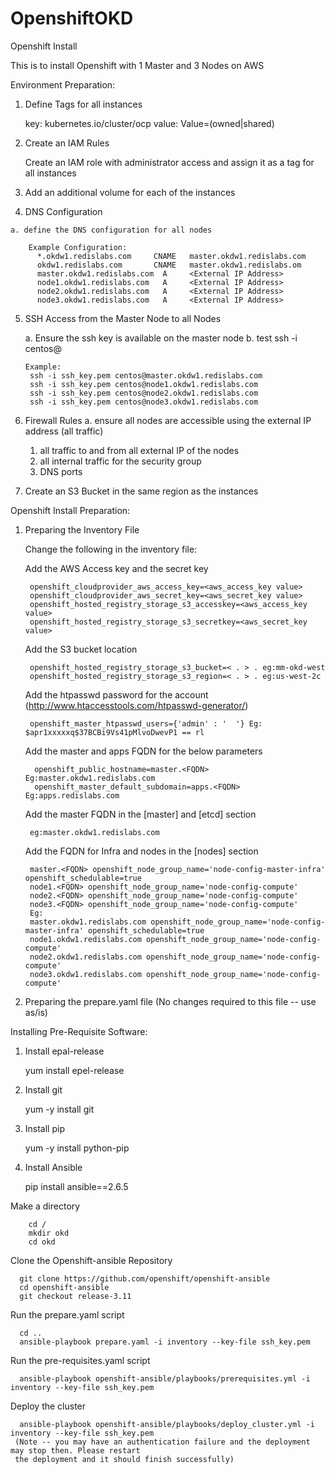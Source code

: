 # OpenshiftOKD
Openshift Install

This is to install Openshift with 1 Master and 3 Nodes on AWS

Environment Preparation:

  1. Define Tags for all instances
    
        key: kubernetes.io/cluster/ocp 
        value: Value=(owned|shared)
      
  2. Create an IAM Rules
  
       Create an IAM role with administrator access and assign it as a tag for all instances
  3. Add an additional volume for each of the instances 
  
  4. DNS Configuration
  
    a. define the DNS configuration for all nodes
    
        Example Configuration:
          *.okdw1.redislabs.com     CNAME   master.okdw1.redislabs.com
          okdw1.redislabs.com       CNAME   master.okdw1.redislabs.om
          master.okdw1.redislabs.com  A     <External IP Address>
          node1.okdw1.redislabs.com   A     <External IP Address>
          node2.okdw1.redislabs.com   A     <External IP Address>
          node3.okdw1.redislabs.com   A     <External IP Address>
  
  5. SSH Access from the Master Node to all Nodes
  
      a. Ensure the ssh key is available on the master node 
      b. test ssh -i <key> centos@<fqdn of node>
         
         Example:
          ssh -i ssh_key.pem centos@master.okdw1.redislabs.com
          ssh -i ssh_key.pem centos@node1.okdw1.redislabs.com
          ssh -i ssh_key.pem centos@node2.okdw1.redislabs.com
          ssh -i ssh_key.pem centos@node3.okdw1.redislabs.com
  
  6. Firewall Rules
    a. ensure all nodes are accessible using the external IP address (all traffic)
    
      1. all traffic to and from all external IP of the nodes
      2. all internal traffic for the security group
      3. DNS ports
   
   7. Create an S3 Bucket in the same region as the instances
  
Openshift Install Preparation:
  
  1. Preparing the Inventory File
      
      Change the following in the inventory file:
      
      Add the AWS Access key and the secret key
      
          openshift_cloudprovider_aws_access_key=<aws_access_key value>
          openshift_cloudprovider_aws_secret_key=<aws_secret_key value>
          openshift_hosted_registry_storage_s3_accesskey=<aws_access_key value>
          openshift_hosted_registry_storage_s3_secretkey=<aws_secret_key value>
        
      Add the S3 bucket location
      
          openshift_hosted_registry_storage_s3_bucket=< . > . eg:mm-okd-west
          openshift_hosted_registry_storage_s3_region=< . > . eg:us-west-2c
        
      Add the htpasswd password for the account (http://www.htaccesstools.com/htpasswd-generator/)
          
          openshift_master_htpasswd_users={'admin' : '  '} Eg: $apr1xxxxxq$37BCBi9Vs41pMlvoDwevP1 == rl
          
      Add the master and apps FQDN for the below parameters
          
           openshift_public_hostname=master.<FQDN>  Eg:master.okdw1.redislabs.com
           openshift_master_default_subdomain=apps.<FQDN> Eg:apps.redislabs.com
           
      Add the master FQDN in the [master] and [etcd] section
      
          eg:master.okdw1.redislabs.com
          
      Add the FQDN for Infra and nodes in the [nodes] section
        
          master.<FQDN> openshift_node_group_name='node-config-master-infra' openshift_schedulable=true
          node1.<FQDN> openshift_node_group_name='node-config-compute'
          node2.<FQDN> openshift_node_group_name='node-config-compute'
          node3.<FQDN> openshift_node_group_name='node-config-compute'
          Eg:
          master.okdw1.redislabs.com openshift_node_group_name='node-config-master-infra' openshift_schedulable=true
          node1.okdw1.redislabs.com openshift_node_group_name='node-config-compute'
          node2.okdw1.redislabs.com openshift_node_group_name='node-config-compute'
          node3.okdw1.redislabs.com openshift_node_group_name='node-config-compute'
      
      
  2. Preparing the prepare.yaml file (No changes required to this file -- use as/is)
  
Installing Pre-Requisite Software:
  
  1. Install epal-release 
  
      yum install epel-release
  
  2. Install git  
  
      yum -y install git
  
  3. Install pip  
  
      yum -y install python-pip
  
  4. Install Ansible  
  
        pip install ansible==2.6.5
        
Make a directory 
  
        cd /
        mkdir okd
        cd okd

Clone the Openshift-ansible Repository
  
      git clone https://github.com/openshift/openshift-ansible
      cd openshift-ansible
      git checkout release-3.11
 
 Run the prepare.yaml script
  
      cd ..
      ansible-playbook prepare.yaml -i inventory --key-file ssh_key.pem
 
 Run the pre-requisites.yaml script
  
      ansible-playbook openshift-ansible/playbooks/prerequisites.yml -i inventory --key-file ssh_key.pem
 
 Deploy the cluster
  
      ansible-playbook openshift-ansible/playbooks/deploy_cluster.yml -i inventory --key-file ssh_key.pem
     (Note -- you may have an authentication failure and the deployment may stop then. Please restart 
     the deployment and it should finish successfully)
